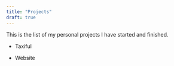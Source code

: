 ```yaml
---
title: "Projects"
draft: true
---
```


This is the list of my personal projects I have started and finished.

- Taxiful

- Website
